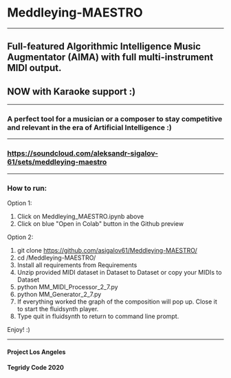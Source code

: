 # Meddleying-MAESTRO

***

## Full-featured Algorithmic Intelligence Music Augmentator (AIMA) with full multi-instrument MIDI output.
## NOW with Karaoke support :)

***

### A perfect tool for a musician or a composer to stay competitive and relevant in the era of Artificial Intelligence :)

***

### https://soundcloud.com/aleksandr-sigalov-61/sets/meddleying-maestro

***

### How to run:

Option 1:

1) Click on Meddleying_MAESTRO.ipynb above
2) Click on blue "Open in Colab" button in the Github preview

Option 2:

1) git clone https://github.com/asigalov61/Meddleying-MAESTRO/
2) cd /Meddleying-MAESTRO/
3) Install all requirements from Requirements
4) Unzip provided MIDI dataset in Dataset to Dataset or copy your MIDIs to Dataset
5) python MM_MIDI_Processor_2_7.py
6) python MM_Generator_2_7.py
7) If everything worked the graph of the composition will pop up. Close it to start the fluidsynth player.
8) Type quit in fluidsynth to return to command line prompt.

Enjoy! :)

***

#### Project Los Angeles

#### Tegridy Code 2020
